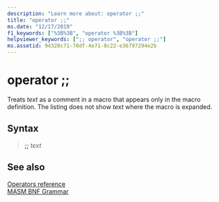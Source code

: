 ```yaml
---
description: "Learn more about: operator ;;"
title: "operator ;;"
ms.date: "12/17/2019"
f1_keywords: ["%3B%3B", "operator %3B%3B"]
helpviewer_keywords: [";; operator", "operator ;;"]
ms.assetid: 94320c71-70df-4e71-8c22-e36797294e2b
---
```

# operator ;;

Treats *text* as a comment in a macro that appears only in the macro definition. The listing does not show *text* where the macro is expanded.

## Syntax

> **;;** *text*

## See also

[Operators reference](operators-reference.md)\
[MASM BNF Grammar](masm-bnf-grammar.md)
